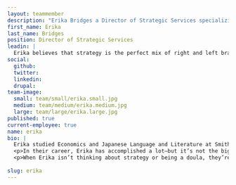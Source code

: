 ```yaml
---
layout: teammember
description: "Erika Bridges a Director of Strategic Services specializing in digital engagement strategy at ThinkShout, a full service digital agency and B-Corp that specializes in nonprofit tech, digital strategy, website development, accessible design, and brand work."
first_name: Erika
last_name: Bridges
position: Director of Strategic Services
leadin: |
  Erika believes that strategy is the perfect mix of right and left brain—a seamless balance of their need for equal parts order and chaos. 
social:
  github:
  twitter:
  linkedin: 
  drupal:
team-image:
  small: team/small/erika.small.jpg
  medium: team/medium/erika.medium.jpg
  large: team/large/erika.large.jpg
published: true
current-employee: true
name: erika
bio: |
  Erika studied Economics and Japanese Language and Literature at Smith College in Massachusetts and Doshisha University in Kyoto. After a short stint in banking, Erika went on to spend a few years doing editing, translation and teaching high school English in Kyoto. When Erika came back, they fell into marketing and advertising via a translation job, then felt inspired by the strategy work and everything happened from there. A decade later, and Erika hasn’t looked back, doing both big anthemic branding projects and more focused systems work for big clients from a variety of sectors—even a couple nonprofits.   
  <p>In their career, Erika has accomplished a lot—but it’s not the big campaign work or award winning that keeps them going. Instead, Erika gets the most pride and satisfaction from a team that is thriving and feeling purpose; they love supporting people to do bigger things than they thought they could. Now at ThinkShout, Erika is excited to take their big business savvy and use it to help causes they’re passionate about.  
  <p>When Erika isn’t thinking about strategy or being a doula, they’re traveling the world, exploring the ocean, or doing pottery. Erika also does much needed work advocating for mental health and dismantling our prison industrial complex. 
 
slug: erika
---
```

